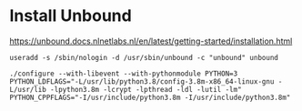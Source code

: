 # Install Unbound

https://unbound.docs.nlnetlabs.nl/en/latest/getting-started/installation.html

```
useradd -s /sbin/nologin -d /usr/sbin/unbound -c "unbound" unbound
```
```
./configure --with-libevent --with-pythonmodule PYTHON=3 PYTHON_LDFLAGS="-L/usr/lib/python3.8/config-3.8m-x86_64-linux-gnu -L/usr/lib -lpython3.8m -lcrypt -lpthread -ldl -lutil -lm" PYTHON_CPPFLAGS="-I/usr/include/python3.8m -I/usr/include/python3.8m"
```
